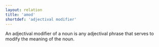 ```yaml
---
layout: relation
title: 'amod'
shortdef: 'adjectival modifier'
---
```


An adjectival modifier of a noun is any adjectival phrase that serves to modify the meaning of the noun.
<!-- Interlanguage links updated Čt lis 12 09:43:12 CET 2020 -->
